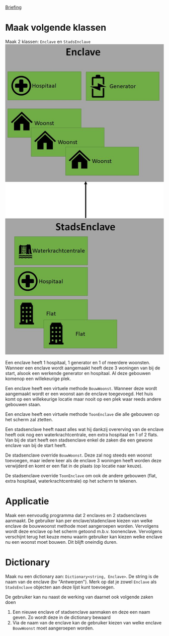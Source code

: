 [Briefing](https://learning.ap.be/mod/hvp/view.php?id=283605)


# Maak volgende klassen
Maak 2 klassen: ``Enclave`` en ``StadsEnclave``
![Schematische voorstelling van de enclave](/assets/7_overerving/coronacompo.jpg)

Een enclave heeft 1 hospitaal, 1 generator en 1 of meerdere woonsten. Wanneer een enclave wordt aangemaakt heeft deze 3 woningen van bij de start, alsook een werkende generator en hospitaal. Al deze gebouwen komenop een willekeurige plek.

Een enclave heeft een virtuele methode ``BouwWoonst``. Wanneer deze wordt aangemaakt wordt er een woonst aan de enclave toegevoegd. Het huis komt op een willekeurige locatie maar nooit op een plek waar reeds andere gebouwen staan.

Een enclave heeft een virtuele methode ``ToonEnclave`` die alle gebouwen op het scherm zal ztetten.

Een stadsenclave heeft naast alles wat hij dankzij overerving van de enclave heeft ook nog een waterkrachtcentrale, een extra hospitaal en 1 of 2 flats. Van bij de start heeft een stadsenclave enkel de zaken die een gewone enclave van bij de start heeft.

De stadsenclave override ``BouwWoonst``. Deze zal nog steeds een woonst toevoegen, maar iedere keer als de enclave 3 woningen heeft worden deze verwijderd en komt er een flat in de plaats (op locatie naar keuze). 

De stadsenclave override ``ToonEnclave`` om ook de andere gebouwen (flat, extra hospitaal, waterkrachtcentrale) op het scherm te tekenen.

# Applicatie
Maak een eenvoudig programma dat 2 enclaves en 2 stadsenclaves aanmaakt. De gebruiker kan per enclave/stadenclave kiezen van welke enclave de bouwwoonst methode moet aangeroepen worden. Vervolgens wordt deze enclave op het scherm getoond m.b.v. toonenclave. Vervolgens verschijnt terug het keuze menu waarin gebruiker kan kiezen welke enclave nu een woonst moet bouwen. Dit blijft oneindig duren.

# Dictionary

Maak nu een dictionary aan: ``Dictionary<string, Enclave>``. De string is de naam van de enclave (bv "Antwerpen"). Merk op dat je zowel ``Enclave`` als ``StadsEnclave`` objecten aan deze lijst kunt toevoegen.

De gebruiker kan nu naast de werking van daarnet ook volgende zaken doen
1. Een nieuwe enclave of stadsenclave aanmaken en deze een naam geven. Zo wordt deze in de dictionary bewaard
2. Via de naam van de enclave kan de gebruiker kiezen van welke enclave ``BouwWoonst`` moet aangeroepen worden. 

